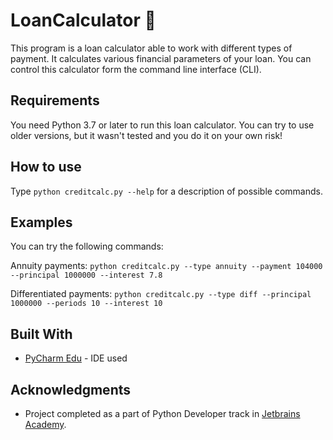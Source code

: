 # LoanCalculator :abacus:
This program is a loan calculator able to work with different types of payment. It calculates various financial parameters of your loan. 
You can control this calculator form the command line interface (CLI).

## Requirements

You need Python 3.7 or later to run this loan calculator. You can try to use older versions, but it wasn't tested and you do it on your own risk!

## How to use

Type `python creditcalc.py --help` for a description of possible commands.

## Examples

You can try the following commands:

Annuity payments:
`python creditcalc.py --type annuity --payment 104000 --principal 1000000 --interest 7.8`

Differentiated payments:
`python creditcalc.py --type diff --principal 1000000 --periods 10 --interest 10`

## Built With

* [PyCharm Edu](https://www.jetbrains.com/pycharm-edu/) - IDE used

## Acknowledgments

* Project completed as a part of Python Developer track in [Jetbrains Academy](https://www.jetbrains.com/academy/).
